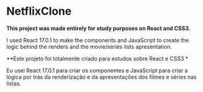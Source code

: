 # NetflixClone
**This project was made entirely for study purposes on React and CSS3.**

I used React 17.0.1 to make the components and JavaScript to create the logic behind the renders and the movie/series lists apresentation.

**Este projeto foi totalmente criado para estudos sobre React e CSS3 *

Eu usei React 17.0.1 para criar os componentes e JavaScript para criar a lógica por trás da renderização e da apresentações dos filmes e séries nas listas.
